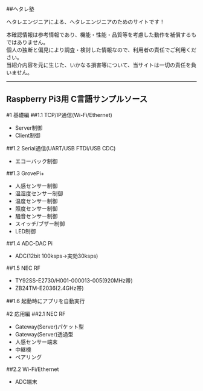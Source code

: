 ##ヘタレ塾

ヘタレエンジニアによる、ヘタレエンジニアのためのサイトです！   

本確認情報は参考情報であり、機能・性能・品質等を考慮した動作を補償するもではありません。   
個人の独断と偏見により調査・検討した情報なので、利用者の責任でご利用ください。   
当紹介内容を元に生じた、いかなる損害等について、当サイトは一切の責任を負いません。   

-----
Raspberry Pi3用 C言語サンプルソース
-----

#1 基礎編
##1.1 TCP/IP通信(Wi-Fi/Ethernet)
* Server制御
* Client制御

##1.2 Serial通信(UART/USB FTDI/USB CDC)
* エコーバック制御

##1.3 GrovePi+
* 人感センサー制御
* 温湿度センサー制御
* 温度センサー制御
* 照度センサー制御
* 騒音センサー制御
* スイッチ/ブザー制御
* LED制御

##1.4 ADC-DAC Pi
* ADC(12bit 100ksps→実効30ksps)

##1.5 NEC RF
* TY92SS-E2730/H001-000013-005(920MHz帯)
* ZB24TM-E2036(2.4GHz帯)

##1.6 起動時にアプリを自動実行

#2 応用編
##2.1 NEC RF
* Gateway(Server)パケット型
* Gateway(Server)透過型
* 人感センサー端末
* 中継機
* ペアリング

##2.2 Wi-Fi/Ethernet
* ADC端末
